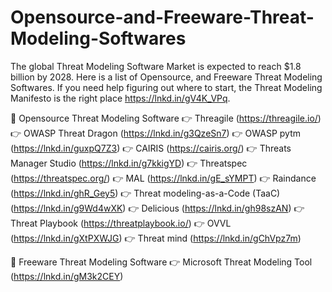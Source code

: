 # Opensource-and-Freeware-Threat-Modeling-Softwares
The global Threat Modeling Software Market is expected to reach $1.8 billion by 2028.  Here is a list of Opensource, and Freeware Threat Modeling Softwares. If you need help figuring out where to start, the Threat Modeling Manifesto is the right place https://lnkd.in/gV4K_VPq.

📄 Opensource Threat Modeling Software
👉 Threagile (https://threagile.io/)
👉 OWASP Threat Dragon (https://lnkd.in/g3QzeSn7)
👉 OWASP pytm (https://lnkd.in/guxpQ7Z3)
👉 CAIRIS (https://cairis.org/)
👉 Threats Manager Studio (https://lnkd.in/g7kkigYD)
👉 Threatspec (https://threatspec.org/)
👉 MAL (https://lnkd.in/gE_sYMPT)
👉 Raindance (https://lnkd.in/ghR_Gey5)
👉 Threat modeling-as-a-Code (TaaC) (https://lnkd.in/g9Wd4wXK)
👉 Delicious (https://lnkd.in/gh98szAN)
👉 Threat Playbook (https://threatplaybook.io/)
👉 OVVL (https://lnkd.in/gXtPXWJG)
👉 Threat mind (https://lnkd.in/gChVpz7m)

📄 Freeware Threat Modeling Software
👉 Microsoft Threat Modeling Tool (https://lnkd.in/gM3k2CEY)

